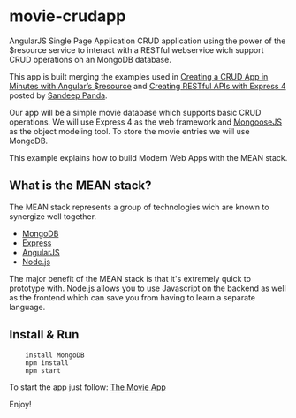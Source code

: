 # movie-crudapp

AngularJS Single Page Application CRUD application using the power of the $resource service to interact
with a RESTful webservice wich support CRUD operations on an MongoDB database.

This app is built merging the examples used in <a href="http://www.sitepoint.com/creating-crud-app-minutes-angulars-resource">Creating a CRUD App in Minutes with Angular’s $resource</a>
and <a href="http://www.sitepoint.com/creating-restful-apis-express-4">Creating RESTful APIs with Express 4</a> posted by <a href="http://www.sitepoint.com/author/spanda">Sandeep Panda</a>.

Our app will be a simple movie database which supports basic CRUD operations. We will use Express 4 as the web framework and <a href="http://mongoosejs.com/">MongooseJS</a> as the object modeling tool. To store the movie entries we will use MongoDB.

This example explains how to build Modern Web Apps with the MEAN stack.

## What is the MEAN stack?

The MEAN stack represents a group of technologies wich are known to synergize well together.

* <a href="http://www.mongodb.org/">MongoDB</a>
* <a href="http://expressjs.com/">Express</a>
* <a href="https://angularjs.org/">AngularJS</a>
* <a href="http://nodejs.org/">Node.js</a>

The major benefit of the MEAN stack is that it's extremely quick to prototype with. Node.js allows you to use Javascript on the backend as well as the frontend which can save you from having to learn a separate language.

## Install & Run

		install MongoDB 
		npm install
		npm start


To start the app just follow: <a href="http://localhost:3000">The Movie App</a>

Enjoy!